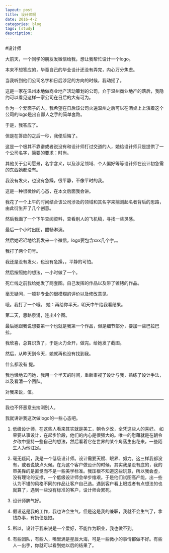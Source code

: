 ```yaml
---
layout: post
title: 设计师啊
date: 2016-4-2
categories: blog
tags: [study]
description:
---
```


#设计师

大前天，一个同学的朋友发微信给我，想让我帮忙设计一个logo。

本来不想答应的，毕竟自己的毕业设计还没有弄完，内心万分焦虑。

当我听到他们公司名字和日后涉足的方向的时候，我动摇了。

这是一家在温州本地做商业地产活动策划的公司，介于温州商业地产的落后，我隐约可以看见这样一家公司在日后的大有可为。

作为一个爱面子的人，我希望在日后该公司火遍温州之后可以在酒桌上上演着这个公司的logo是出自鄙人之手的简单套路。

于是，我答应了。

但是在答应的之后一秒，我便后悔了。

这是一个极其不靠谱或者说没有和设计师打过交道的人，她给设计师只是提供了一个公司名字，简要的要求：时尚。 

其他关于公司愿景，名字含义，以及涉足领域、个人偏好等等设计师在设计初急需的东西她都没有。

我没有发火，也没有急躁，很平静，不像平时的我。

这是一种很微妙的心态，在本文后面我会讲。

我花了一个上午的时间结合该公司涉及的领域和其名字来揣测起名者背后的思路，由此衍生开了几个创意。

然后我画了一个下午查阅资料，查看别人的飞机稿，寻找一些灵感。

最后一个小时出图，酣畅淋漓。

然后她迟迟地给我发来一个微信，logo要包含xxx几个字。。

我打了两个句号。

我还是没有发火，也没有急躁，，平静的可怕。

然后按照她的想法，一小时做了一个。

死亡线之前我给她发了两套图。自己发挥的作品以及带了镣铐的作品。

毫无疑问，一顿非专业的很模糊的评价以及修改意见。

哦。我打了一个哦。
她：再给你半天，明天中午给我看结果。

第二天，思路泉涌，连出4个图。

最后她跟我说想要第一个也就是我第一个作品，但是细节部分，要加一些巴拉巴拉。

我欣喜，总算识货了，于是火力全开，做完。给她发了截图。

然后，从昨天到今天，她就再也没有找到我。

什么都没有 提。

我也懒地去问她，我用一个半天的时间，重新审视了设计与我，熟练了设计手法，以及看清一个团队。

对我来说，值。

-----------------------
我也不怀恶意去揣测别人。

我就讲讲我这次做logo的一些心态吧。

1. 低级设计师，在这些人看来其实就是美工，朝令夕改，全凭这些人的喜好。 如果要从事设计，在起步阶段，他们的内心是很强大的。唯一的慰藉就是在朝令夕改中坚持一些自己的想法，然后看着它在世界的某个角落生出花来，一些陌生人为他驻足。


2. 毫无疑问，我是一个低级设计师。设计需要天赋、眼界、努力。这三样我都没有，或者说缺点火候。在为这个客户做设计的时候，其实我是没有底的，我的审美靠的是直觉而不是一些美学标准。我压根不知道这些玩意，所以我会虚，没有理论的支撑，一个低级设计师会举步维艰。于是他们试图高产能，出一些认为不错的风格不同的作品让客户自己选。遇到客户看上眼或者有点想法的也就算了，遇到一些没有标准的客户，设计师会累死。


3. 设计师脾气好。


4. 假设这是我的工作，我也许会生气，但是这是我的兼职，我就不会生气了，拿钱办事，有奶便是娘。


5. 所以，设计于我来说是一个爱好，不能作为职业，我也做不到。


6. 有些团队，有些人，嘴里满是星辰大海，可是一些微小的事情都做不好。有些人一出手，你就可以看到她以后的结果了。